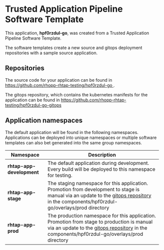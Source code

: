 # Trusted Application Pipeline Software Template

This application, **hpf0rzdul-go**, was created from a Trusted Application Pipeline Software Template.

The software templates create a new source and gitops deployment repositories with a sample source application. 

## Repositories

The source code for your application can be found in [https://github.com/rhopp-rhtap-testing/hpf0rzdul-go ](https://github.com/rhopp-rhtap-testing/hpf0rzdul-go ).
 
The gitops repository, which contains the kubernetes manifests for the application can be found in 
[https://github.com/rhopp-rhtap-testing/hpf0rzdul-go-gitops ](https://github.com/rhopp-rhtap-testing/hpf0rzdul-go-gitops ) 

## Application namespaces 

The default application will be found in the following namespaces. Applications can be deployed into unique namespaces or multiple software templates can also bet generated into the same group namespaces.  

|  Namespace   |  Description   |  
| -------- | -------- |   
| **rhtap-app-development** | The default application during development. Every build will be deployed to this namespace for testing. | 
| **rhtap-app-stage** | The staging namespace for this application. Promotion from development to stage is manual via an update to the [gitops repository](https://github.com/rhopp-rhtap-testing/hpf0rzdul-go-gitops ) in the components/hpf0rzdul-go/overlays/prod directory |  
| **rhtap-app-prod** | The production namespace for this application. Promotion from stage to production is manual via an update to the [gitops repository](https://github.com/rhopp-rhtap-testing/hpf0rzdul-go-gitops ) in the components/hpf0rzdul-go/overlays/prod directory | 